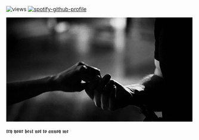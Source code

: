 ![views](https://visitor-badge.laobi.icu/badge?page_id=lnam2004.lnam2004&left_color=black&right_color=black)
[![spotify-github-profile](https://spotify-github-profile.kittinanx.com/api/view?uid=31sf7hgqgdxmikbg2va6foxpgybu&cover_image=true&theme=natemoo-re&show_offline=false&background_color=121212&interchange=false&bar_color=000000&bar_color_cover=true)](https://github.com/kittinan/spotify-github-profile)

![iamge alt](https://github.com/lnam2004/lnam2004/blob/2a16c0096e06784371235c31afba344508b92f00/whis)

𝖙𝖗𝖞 𝖞𝖔𝖚𝖗 𝖇𝖊𝖘𝖙 𝖓𝖔𝖙 𝖙𝖔 𝖆𝖓𝖓𝖔𝖞 𝖒𝖊




